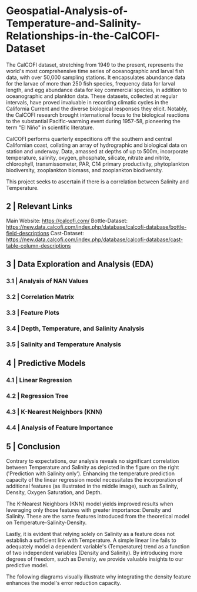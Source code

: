 # Geospatial-Analysis-of-Temperature-and-Salinity-Relationships-in-the-CalCOFI-Dataset

The CalCOFI dataset, stretching from 1949 to the present, represents the world's most comprehensive time series of oceanographic and larval fish data, with over 50,000 sampling stations. It encapsulates abundance data for the larvae of more than 250 fish species, frequency data for larval length, and egg abundance data for key commercial species, in addition to oceanographic and plankton data. These datasets, collected at regular intervals, have proved invaluable in recording climatic cycles in the California Current and the diverse biological responses they elicit. Notably, the CalCOFI research brought international focus to the biological reactions to the substantial Pacific-warming event during 1957-58, pioneering the term "El Niño" in scientific literature.

CalCOFI performs quarterly expeditions off the southern and central Californian coast, collating an array of hydrographic and biological data on station and underway. Data, amassed at depths of up to 500m, incorporate temperature, salinity, oxygen, phosphate, silicate, nitrate and nitrite, chlorophyll, transmissometer, PAR, C14 primary productivity, phytoplankton biodiversity, zooplankton biomass, and zooplankton biodiversity.

This project seeks to ascertain if there is a correlation between Salinity and Temperature.

## 2 | Relevant Links
Main Website: https://calcofi.com/
Bottle-Dataset: https://new.data.calcofi.com/index.php/database/calcofi-database/bottle-field-descriptions
Cast-Dataset: https://new.data.calcofi.com/index.php/database/calcofi-database/cast-table-column-descriptions

## 3 | Data Exploration and Analysis (EDA)
### 3.1 | Analysis of NAN Values

### 3.2 | Correlation Matrix

###  3.3 | Feature Plots

### 3.4 | Depth, Temperature, and Salinity Analysis

###  3.5 | Salinity and Temperature Analysis

## 4 | Predictive Models

###  4.1 | Linear Regression

###  4.2 | Regression Tree

###  4.3 | K-Nearest Neighbors (KNN)

###  4.4 | Analysis of Feature Importance

## 5 | Conclusion
Contrary to expectations, our analysis reveals no significant correlation between Temperature and Salinity as depicted in the figure on the right ('Prediction with Salinity only'). Enhancing the temperature prediction capacity of the linear regression model necessitates the incorporation of additional features (as illustrated in the middle image), such as Salinity, Density, Oxygen Saturation, and Depth.

The K-Nearest Neighbors (KNN) model yields improved results when leveraging only those features with greater importance: Density and Salinity. These are the same features introduced from the theoretical model on Temperature-Salinity-Density.

Lastly, it is evident that relying solely on Salinity as a feature does not establish a sufficient link with Temperature. A simple linear line fails to adequately model a dependent variable's (Temperature) trend as a function of two independent variables (Density and Salinity). By introducing more degrees of freedom, such as Density, we provide valuable insights to our predictive model.

The following diagrams visually illustrate why integrating the density feature enhances the model's error reduction capacity.
